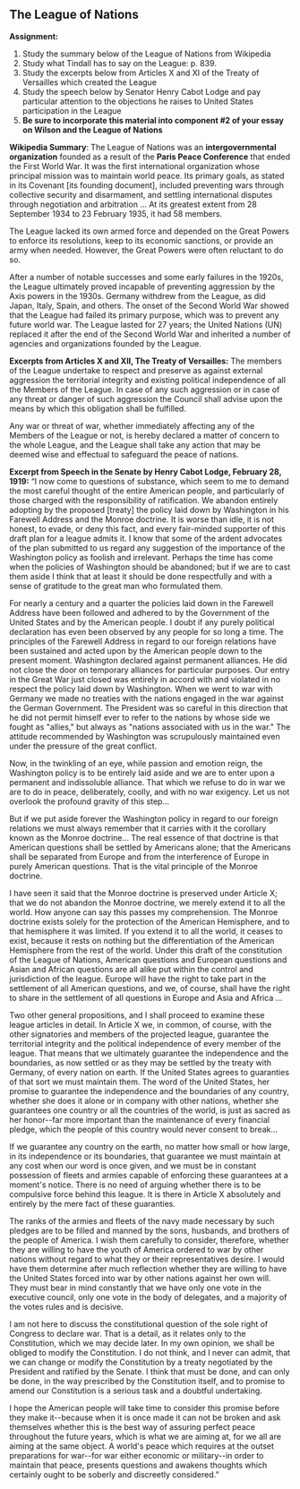 ## The League of Nations

**Assignment:**
1. Study the summary below of the League of Nations from Wikipedia
2. Study what Tindall has to say on the League: p. 839.
3. Study the excerpts below from Articles X and XI of the Treaty of Versailles which created the League
4. Study the speech below by Senator Henry Cabot Lodge and pay particular attention to the objections he raises to United States participation in the League
5. **Be sure to incorporate this material into component #2 of your essay on Wilson and the League of Nations**

**Wikipedia Summary**: The League of Nations was an **intergovernmental organization** founded as a result of the **Paris Peace Conference** that ended the First World War. It was the first international organization whose principal mission was to maintain world peace. Its primary goals, as stated in its Covenant [its founding document], included preventing wars through collective security and disarmament, and settling international disputes through negotiation and arbitration ... At its greatest extent from 28 September 1934 to 23 February 1935, it had 58 members.

The League lacked its own armed force and depended on the Great Powers to enforce its resolutions, keep to its economic sanctions, or provide an army when needed. However, the Great Powers were often reluctant to do so.

After a number of notable successes and some early failures in the 1920s, the League ultimately proved incapable of preventing aggression by the Axis powers in the 1930s. Germany withdrew from the League, as did Japan, Italy, Spain, and others. The onset of the Second World War showed that the League had failed its primary purpose, which was to prevent any future world war. The League lasted for 27 years; the United Nations (UN) replaced it after the end of the Second World War and inherited a number of agencies and organizations founded by the League.

**Excerpts from Articles X and XII, The Treaty of Versailles:**
The members of the League undertake to respect and preserve as against external aggression the territorial integrity and existing political independence of all the Members of the League. In case of any such aggression or in case of any threat or danger of such aggression the Council shall advise upon the means by which this obligation shall be fulfilled.

Any war or threat of war, whether immediately affecting any of the Members of the League or not, is hereby declared a matter of concern to the whole League, and the League shall take any action that may be deemed wise and effectual to safeguard the peace of nations.

**Excerpt from Speech in the Senate by Henry Cabot Lodge, February 28, 1919:**
“I now come to questions of substance, which seem to me to demand the most careful thought of the entire American people, and particularly of those charged with the responsibility of ratification. We abandon entirely adopting by the proposed [treaty] the policy laid down by Washington in his Farewell Address and the Monroe doctrine. It is worse than idle, it is not honest, to evade, or deny this fact, and every fair-minded supporter of this draft plan for a league admits it. I know that some of the ardent advocates of the plan submitted to us regard any suggestion of the importance of the Washington policy as foolish and irrelevant. Perhaps the time has come when the policies of Washington should be abandoned; but if we are to cast them aside I think that at least it should be done respectfully and with a sense of gratitude to the great man who formulated them.

For nearly a century and a quarter the policies laid down in the Farewell Address have been followed and adhered to by the Government of the United States and by the American people. I doubt if any purely political declaration has even been observed by any people for so long a time. The principles of the Farewell Address in regard to our foreign relations have been sustained and acted upon by the American people down to the present moment. Washington declared against permanent alliances. He did not close the door on temporary alliances for particular purposes. Our entry in the Great War just closed was entirely in accord with and violated in no respect the policy laid down by Washington. When we went to war with Germany we made no treaties with the nations engaged in the war against the German Government. The President was so careful in this direction that he did not permit himself ever to refer to the nations by whose side we fought as "allies," but always as "nations associated with us in the war." The attitude recommended by Washington was scrupulously maintained even under the pressure of the great conflict.

Now, in the twinkling of an eye, while passion and emotion reign, the Washington policy is to be entirely laid aside and we are to enter upon a permanent and indissoluble alliance. That which we refuse to do in war we are to do in peace, deliberately, coolly, and with no war exigency. Let us not overlook the profound gravity of this step...

But if we put aside forever the Washington policy in regard to our foreign relations we must always remember that it carries with it the corollary known as the Monroe doctrine... The real essence of that doctrine is that American questions shall be settled by Americans alone; that the Americans shall be separated from Europe and from the interference of Europe in purely American questions. That is the vital principle of the Monroe doctrine.

I have seen it said that the Monroe doctrine is preserved under Article X; that we do not abandon the Monroe doctrine, we merely extend it to all the world. How anyone can say this passes my comprehension. The Monroe doctrine exists solely for the protection of the American Hemisphere, and to that hemisphere it was limited. If you extend it to all the world, it ceases to exist, because it rests on nothing but the differentiation of the American Hemisphere from the rest of the world. Under this draft of the constitution of the League of Nations, American questions and European questions and Asian and African questions are all alike put within the control and jurisdiction of the league. Europe will have the right to take part in the settlement of all American questions, and we, of course, shall have the right to share in the settlement of all questions in Europe and Asia and Africa ...

Two other general propositions, and I shall proceed to examine these league articles in detail. In Article X we, in common, of course, with the other signatories and members of the projected league, guarantee the territorial integrity and the political independence of every member of the league. That
means that we ultimately guarantee the independence and the boundaries, as now settled or as they may be settled by the treaty with Germany, of every nation on earth. If the United States agrees to guaranties of that sort we must maintain them. The word of the United States, her promise to guarantee the independence and the boundaries of any country, whether she does it alone or in
company with other nations, whether she guarantees one country or all the countries of the world, is just as sacred as her honor--far more important than the maintenance of every financial pledge, which the people of this country would never consent to break...

If we guarantee any country on the earth, no matter how small or how large, in its independence or its boundaries, that guarantee we must maintain at any cost when our word is once given, and we must be in constant possession of fleets and armies capable of enforcing these guarantees at a moment's notice. There is no need of arguing whether there is to be compulsive force behind this league. It is there in Article X absolutely and entirely by the mere fact of these guaranties.

The ranks of the armies and fleets of the navy made necessary by such pledges are to be filled and manned by the sons, husbands, and brothers of the people of America. I wish them carefully to consider, therefore, whether they are willing to have the youth of America ordered to war by other nations without regard to what they or their representatives desire. I would have them determine after much reflection whether they are willing to have the United States forced into war by other nations against her own will. They must bear in mind constantly that we have only one vote in the executive council, only one vote in the body of delegates, and a majority of the votes rules and is decisive.

I am not here to discuss the constitutional question of the sole right of Congress to declare war. That is a detail, as it relates only to the Constitution, which we may decide later. In my own opinion, we shall be obliged to modify the Constitution. I do not think, and I never can admit, that we can change or modify the Constitution by a treaty negotiated by the President and ratified by the Senate. I think that must be done, and can only be done, in the way prescribed by the Constitution itself, and to promise to amend our Constitution is a serious task and a doubtful undertaking.

I hope the American people will take time to consider this promise before they make it--because when it is once made it can not be broken and ask themselves whether this is the best way of assuring perfect peace throughout the future years, which is what we are aiming at, for we all are aiming at the same object. A world's peace which requires at the outset preparations for war--for war either economic or military--in order to maintain that peace, presents questions and awakens thoughts which certainly ought to be soberly and discreetly considered.”
